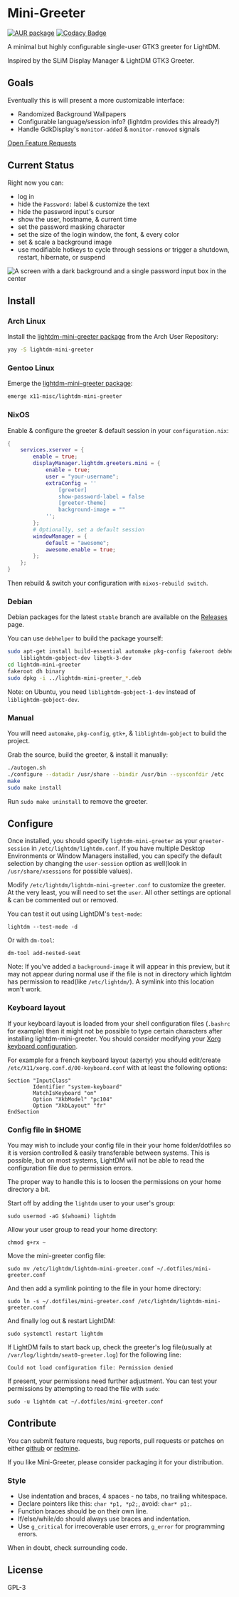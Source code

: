 # Mini-Greeter

[![AUR package](https://repology.org/badge/version-for-repo/aur/lightdm-mini-greeter.svg)](https://aur.archlinux.org/packages/lightdm-mini-greeter) [![Codacy Badge](https://app.codacy.com/project/badge/Grade/a1c58074072542be8ea60d1bf14863fc)](https://www.codacy.com/gh/prikhi/lightdm-mini-greeter/dashboard)

A minimal but highly configurable single-user GTK3 greeter for LightDM.

Inspired by the SLiM Display Manager & LightDM GTK3 Greeter.


## Goals

Eventually this is will present a more customizable interface:

* Randomized Background Wallpapers
* Configurable language/session info? (lightdm provides this already?)
* Handle GdkDisplay's `monitor-added` & `monitor-removed` signals

[Open Feature Requests](http://bugs.sleepanarchy.com/projects/mini-greeter/issues/)


## Current Status

Right now you can:

* log in
* hide the `Password:` label & customize the text
* hide the password input's cursor
* show the user, hostname, & current time
* set the password masking character
* set the size of the login window, the font, & every color
* set & scale a background image
* use modifiable hotkeys to cycle through sessions or trigger a shutdown,
  restart, hibernate, or suspend

![A screen with a dark background and a single password input box in the center](http://bugs.sleepanarchy.com/projects/mini-greeter/repository/revisions/master/entry/screenshot.png "Mini Greeter Screenshot")


## Install

### Arch Linux

Install the [lightdm-mini-greeter package][aur-package] from the Arch User
Repository:

```sh
yay -S lightdm-mini-greeter
```

### Gentoo Linux

Emerge the [lightdm-mini-greeter package][gentoo-package]:

```sh
emerge x11-misc/lightdm-mini-greeter
```

### NixOS

Enable & configure the greeter & default session in your `configuration.nix`:

```nix
{
    services.xserver = {
        enable = true;
        displayManager.lightdm.greeters.mini = {
            enable = true;
            user = "your-username";
            extraConfig = ''
                [greeter]
                show-password-label = false
                [greeter-theme]
                background-image = ""
            '';
        };
        # Optionally, set a default session
        windowManager = {
            default = "awesome";
            awesome.enable = true;
        };
    };
}
```

Then rebuild & switch your configuration with `nixos-rebuild switch`.

### Debian

Debian packages for the latest `stable` branch are available on the
[Releases][releases] page.

You can use `debhelper` to build the package yourself:

```sh
sudo apt-get install build-essential automake pkg-config fakeroot debhelper \
    liblightdm-gobject-dev libgtk-3-dev
cd lightdm-mini-greeter
fakeroot dh binary
sudo dpkg -i ../lightdm-mini-greeter_*.deb
```

Note: on Ubuntu, you need `liblightdm-gobject-1-dev` instead of
`liblightdm-gobject-dev`.

### Manual

You will need `automake`, `pkg-config`, `gtk+`, & `liblightdm-gobject` to build
the project.

Grab the source, build the greeter, & install it manually:

```sh
./autogen.sh
./configure --datadir /usr/share --bindir /usr/bin --sysconfdir /etc
make
sudo make install
```

Run `sudo make uninstall` to remove the greeter.


## Configure

Once installed, you should specify `lightdm-mini-greeter` as your
`greeter-session` in `/etc/lightdm/lightdm.conf`. If you have multiple Desktop
Environments or Window Managers installed, you can specify the default
selection by changing the `user-session` option as well(look in
`/usr/share/xsessions` for possible values).

Modify `/etc/lightdm/lightdm-mini-greeter.conf` to customize the greeter. At
the very least, you will need to set the `user`. All other settings are
optional & can be commented out or removed.

You can test it out using LightDM's `test-mode`:

    lightdm --test-mode -d

Or with `dm-tool`:

    dm-tool add-nested-seat

Note: If you've added a `background-image` it will appear in this preview, but
it may not appear during normal use if the file is not in directory which
lightdm has permission to read(like `/etc/lightdm/`). A symlink into this
location won't work.

### Keyboard layout

If your keyboard layout is loaded from your shell configuration files (`.bashrc`
for example) then it might not be possible to type certain characters after
installing lightdm-mini-greeter. You should consider modifying your
[Xorg keyboard configuration](https://wiki.archlinux.org/index.php/Xorg/Keyboard_configuration#Using_X_configuration_files).

For example for a french keyboard layout (azerty) you should edit/create
`/etc/X11/xorg.conf.d/00-keyboard.conf` with at least the following options:

```
Section "InputClass"
        Identifier "system-keyboard"
        MatchIsKeyboard "on"
        Option "XkbModel" "pc104"
        Option "XkbLayout" "fr"
EndSection
```

### Config file in $HOME

You may wish to include your config file in their your home folder/dotfiles so
it is version controlled & easily transferable between systems. This is
possible, but on most systems, LightDM will not be able to read the
configuration file due to permission errors.

The proper way to handle this is to loosen the permissions on your home
directory a bit.

Start off by adding the `lightdm` user to your user's group:

    sudo usermod -aG $(whoami) lightdm

Allow your user group to read your home directory:

    chmod g+rx ~

Move the mini-greeter config file:

    sudo mv /etc/lightdm/lightdm-mini-greeter.conf ~/.dotfiles/mini-greeter.conf

And then add a symlink pointing to the file in your home directory:

    sudo ln -s ~/.dotfiles/mini-greeter.conf /etc/lightdm/lightdm-mini-greeter.conf

And finally log out & restart LightDM:

    sudo systemctl restart lightdm

If LightDM fails to start back up, check the greeter's log file(usually at
`/var/log/lightdm/seat0-greeter.log`) for the following line:

    Could not load configuration file: Permission denied

If present, your permissions need further adjustment. You can test your
permissions by attempting to read the file with `sudo`:

    sudo -u lightdm cat ~/.dotfiles/mini-greeter.conf


## Contribute

You can submit feature requests, bug reports, pull requests or patches on
either [github](http://github.com/prikhi/lightdm-mini-greeter) or
[redmine](http://bugs.sleepanarchy.com/projects/mini-greeter/).

If you like Mini-Greeter, please consider packaging it for your distribution.


### Style

* Use indentation and braces, 4 spaces - no tabs, no trailing whitespace.
* Declare pointers like this: `char *p1, *p2;`, avoid: `char* p1;`.
* Function braces should be on their own line.
* If/else/while/do should always use braces and indentation.
* Use `g_critical` for irrecoverable user errors, `g_error` for programming
  errors.

When in doubt, check surrounding code.


## License

GPL-3


[aur-package]: https://aur.archlinux.org/packages/lightdm-mini-greeter/
[gentoo-package]: https://packages.gentoo.org/packages/x11-misc/lightdm-mini-greeter
[releases]: https://github.com/prikhi/lightdm-mini-greeter/releases
